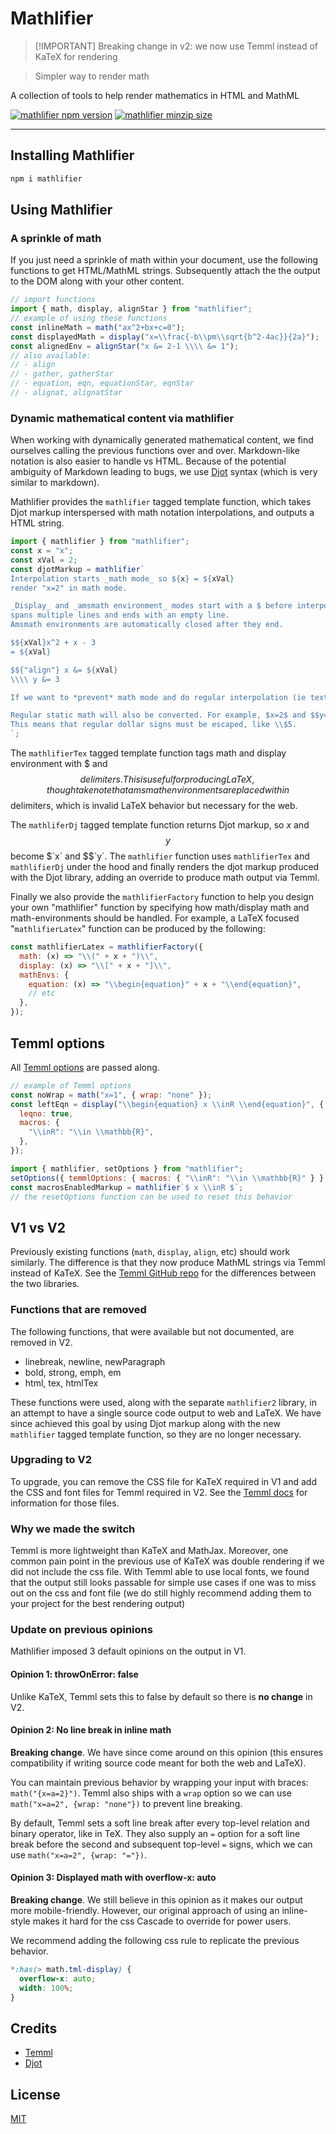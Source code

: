 # Mathlifier

> [!IMPORTANT] Breaking change in v2: we now use Temml instead of KaTeX for
> rendering

<!-- new blockquote -->

> Simpler way to render math

A collection of tools to help render mathematics in HTML and MathML

[![mathlifier npm version](https://img.shields.io/npm/v/mathlifier)](https://github.com/kelvinsjk/mathlified/tree/main/packages/mathlifier)
[![mathlifier minzip size](https://img.shields.io/bundlephobia/minzip/mathlifier)](https://github.com/kelvinsjk/mathlified/tree/main/packages/mathlifier)

---

## Installing Mathlifier

```bash
npm i mathlifier
```

## Using Mathlifier

### A sprinkle of math

If you just need a sprinkle of math within your document, use the following
functions to get HTML/MathML strings. Subsequently attach the the output to the
DOM along with your other content.

```js
// import functions
import { math, display, alignStar } from "mathlifier";
// example of using these functions
const inlineMath = math("ax^2+bx+c=0");
const displayedMath = display("x=\\frac{-b\\pm\\sqrt{b^2-4ac}}{2a}");
const alignedEnv = alignStar("x &= 2-1 \\\\ &= 1");
// also available:
// - align
// - gather, gatherStar
// - equation, eqn, equationStar, eqnStar
// - alignat, alignatStar
```

### Dynamic mathematical content via mathlifier

When working with dynamically generated mathematical content, we find ourselves
calling the previous functions over and over. Markdown-like notation is also
easier to handle vs HTML. Because of the potential ambiguity of Markdown leading
to bugs, we use [Djot](https://djot.net/) syntax (which is very similar to
markdown).

Mathlifier provides the `mathlifier` tagged template function, which takes Djot
markup interspersed with math notation interpolations, and outputs a HTML
string.

```js
import { mathlifier } from "mathlifier";
const x = "x";
const xVal = 2;
const djotMarkup = mathlifier`
Interpolation starts _math mode_ so ${x} = ${xVal}
render "x=2" in math mode.

_Display_ and _amsmath environment_ modes start with a $ before interpolation,
spans multiple lines and ends with an empty line.
Amsmath environments are automatically closed after they end.

$${xVal}x^2 + x - 3
= ${xVal}

$${"align"} x &= ${xVal}
\\\\ y &= 3

If we want to *prevent* math mode and do regular interpolation (ie text), prefix with an @ symbol, like this e@${x}cellent example.

Regular static math will also be converted. For example, $x=2$ and $$y=3.$$
This means that regular dollar signs must be escaped, like \\$5.
`;
```

The `mathlifierTex` tagged template function tags math and display environment
with $ and $$ delimiters. This is useful for producing LaTeX, though take note
that amsmath environments are placed within $$ delimiters, which is invalid
LaTeX behavior but necessary for the web.

The `mathliferDj` tagged template function returns Djot markup, so $x$ and $$y$$
become $\`x\` and $$\`y\`. The `mathlifier` function uses `mathlifierTex` and
`mathlifierDj` under the hood and finally renders the djot markup produced with
the Djot library, adding an override to produce math output via Temml.

Finally we also provide the `mathlifierFactory` function to help you design your
own "mathlifier" function by specifying how math/display math and
math-environments should be handled. For example, a LaTeX focused
"`mathlifierLatex`" function can be produced by the following:

```js
const mathlifierLatex = mathlifierFactory({
  math: (x) => "\\(" + x + ")\\",
  display: (x) => "\\[" + x + "]\\",
  mathEnvs: {
    equation: (x) => "\\begin{equation}" + x + "\\end{equation}",
    // etc
  },
});
```

## Temml options

All [Temml options](https://temml.org/docs/en/administration#options) are passed
along.

```js
// example of Temml options
const noWrap = math("x=1", { wrap: "none" });
const leftEqn = display("\\begin{equation} x \\inR \\end{equation}", {
  leqno: true,
  macros: {
    "\\inR": "\\in \\mathbb{R}",
  },
});
```

```js
import { mathlifier, setOptions } from "mathlifier";
setOptions({ temmlOptions: { macros: { "\\inR": "\\in \\mathbb{R}" } } });
const macrosEnabledMarkup = mathlifier`$ x \\inR $`;
// the resetOptions function can be used to reset this behavior
```

## V1 vs V2

Previously existing functions (`math`, `display`, `align`, etc) should work
similarly. The difference is that they now produce MathML strings via Temml
instead of KaTeX. See the [Temml GitHub repo](https://github.com/ronkok/Temml)
for the differences between the two libraries.

### Functions that are removed

The following functions, that were available but not documented, are removed in
V2.

- linebreak, newline, newParagraph
- bold, strong, emph, em
- html, tex, htmlTex

These functions were used, along with the separate `mathlifier2` library, in an
attempt to have a single source code output to web and LaTeX. We have since
achieved this goal by using Djot markup along with the new `mathlifier` tagged
template function, so they are no longer necessary.

### Upgrading to V2

To upgrade, you can remove the CSS file for KaTeX required in V1 and add the CSS
and font files for Temml required in V2. See the
[Temml docs](https://temml.org/docs/en/administration#overview) for information
for those files.

### Why we made the switch

Temml is more lightweight than KaTeX and MathJax. Moreover, one common pain
point in the previous use of KaTeX was double rendering if we did not include
the css file. With Temml able to use local fonts, we found that the output still
looks passable for simple use cases if one was to miss out on the css and font
file (we do still highly recommend adding them to your project for the best
rendering output)

### Update on previous opinions

Mathlifier imposed 3 default opinions on the output in V1.

#### Opinion 1: throwOnError: false

Unlike KaTeX, Temml sets this to false by default so there is **no change** in
V2.

#### Opinion 2: No line break in inline math

**Breaking change**. We have since come around on this opinion (this ensures
compatibility if writing source code meant for both the web and LaTeX).

You can maintain previous behavior by wrapping your input with braces:
`math("{x=a=2}")`. Temml also ships with a `wrap` option so we can use
`math("x=a=2", {wrap: "none"})` to prevent line breaking.

By default, Temml sets a soft line break after every top-level relation and
binary operator, like in TeX. They also supply an `=` option for a soft line
break before the second and subsequent top-level `=` signs, which we can use
`math("x=a=2", {wrap: "="})`.

#### Opinion 3: Displayed math with overflow-x: auto

**Breaking change**. We still believe in this opinion as it makes our output
more mobile-friendly. However, our original approach of using an inline-style
makes it hard for the css Cascade to override for power users.

We recommend adding the following css rule to replicate the previous behavior.

```css
*:has(> math.tml-display) {
  overflow-x: auto;
  width: 100%;
}
```

## Credits

- [Temml](https://temml.org)
- [Djot](https://djot.net)

## License

[MIT](https://github.com/kelvinsjk/mathlified/blob/896289c646c1a7c8b1a6a52a74a4a22fd2d6d500/packages/mathlifier/LICENSE)
